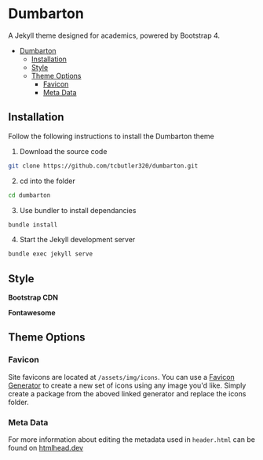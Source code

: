 # Dumbarton
A Jekyll theme designed for academics, powered by Bootstrap 4.

- [Dumbarton](#dumbarton)
  - [Installation](#installation)
  - [Style](#style)
  - [Theme Options](#theme-options)
    - [Favicon](#favicon)
    - [Meta Data](#meta-data)


## Installation   

Follow the following instructions to install the Dumbarton theme

1) Download the source code 

```bash
git clone https://github.com/tcbutler320/dumbarton.git
```

2) cd into the folder 

```bash
cd dumbarton
```

3) Use bundler to install dependancies

```bash
bundle install
```

4) Start the Jekyll development server

```bash
bundle exec jekyll serve
```

## Style 

**Bootstrap CDN**

**Fontawesome** 



## Theme Options 



### Favicon 

Site favicons are located at `/assets/img/icons`. You can use a [Favicon Generator](https://realfavicongenerator.net/) to create a new set of icons using any image you'd like. Simply create a package from the aboved linked generator and replace the icons folder. 

### Meta Data 

For more information about editing the metadata used in `header.html` can be found on [htmlhead.dev](https://htmlhead.dev/)